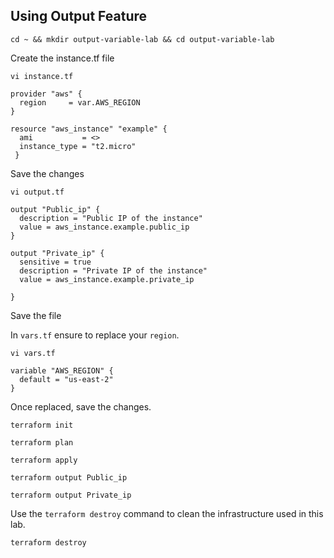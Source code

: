 ## Using Output Feature 

```
cd ~ && mkdir output-variable-lab && cd output-variable-lab
```
Create the instance.tf file
```
vi instance.tf
```
```
provider "aws" {
  region     = var.AWS_REGION
}

resource "aws_instance" "example" {
  ami           = <>
  instance_type = "t2.micro"
 }
```
Save the changes
```
vi output.tf
```
```
output "Public_ip" {
  description = "Public IP of the instance"
  value = aws_instance.example.public_ip
}

output "Private_ip" {
  sensitive = true
  description = "Private IP of the instance"
  value = aws_instance.example.private_ip

}
```
Save the file

In `vars.tf` ensure to replace your `region`. 
```
vi vars.tf
```
```
variable "AWS_REGION" {
  default = "us-east-2"
}
```
Once replaced, save the changes.
```
terraform init
```
```
terraform plan
```
```
terraform apply
```
```
terraform output Public_ip
```
```
terraform output Private_ip
```
Use the `terraform destroy` command to clean the infrastructure used in this lab.
```
terraform destroy
```


